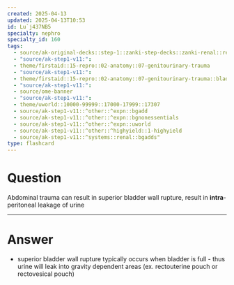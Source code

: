 ```yaml
---
created: 2025-04-13
updated: 2025-04-13T10:53
id: Lu`j437NB5
specialty: nephro
specialty_id: 160
tags:
  - source/ak-original-decks::step-1::zanki-step-decks::zanki-renal::renal-physiology-+-embryo,-anatomy
  - "source/ak-step1-v11:": 
  - theme/firstaid::15-repro::02-anatomy::07-genitourinary-trauma
  - "source/ak-step1-v11:": 
  - theme/firstaid::15-repro::02-anatomy::07-genitourinary-trauma::bladder-injury
  - "source/ak-step1-v11:": 
  - source/ome-banner
  - "source/ak-step1-v11:": 
  - theme/uworld::10000-99999::17000-17999::17307
  - source/ak-step1-v11::^other::^expn::bgadd
  - source/ak-step1-v11::^other::^expn::bgnonessentials
  - source/ak-step1-v11::^other::^expn::uworld
  - source/ak-step1-v11::^other::^highyield::1-highyield
  - source/ak-step1-v11::^systems::renal::bgadds"
type: flashcard
---
```


# Question
Abdominal trauma can result in superior bladder wall rupture, result in **intra**-peritoneal leakage of urine

---

# Answer
- superior bladder wall rupture typically occurs when bladder is full   - thus urine will leak into gravity dependent areas (ex. rectouterine pouch or rectovesical pouch)